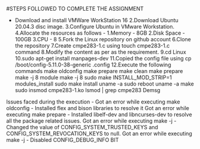 #STEPS FOLLOWED TO COMPLETE THE ASSIGNMENT

* Download and install VMWare WorkStation 16
2.Download Ubuntu 20.04.3 disc image.
3.Configure Ubuntu in VMware Workstation.
4.Allocate the resources as follows -
     1.Memory - 8GB
     2.Disk Space - 100GB
     3.CPU - 8
5.Fork the Linux repository on github account
6.Clone the repository
7.Create cmpe283-1.c using touch cmpe283-1.c command
8.Modify the content as per as the requirement.
9.cd Linux
10.sudo apt-get install manpages-dev
11.Copied the config file using cp /boot/config-5.11.0-38-generic .config
12.Execute the following commands
make oldconfig
make prepare
make clean
make prepare
make -j 8 module
make -j 8
sudo make INSTALL_MOD_STRIP=1 modules_install
sudo make install
uname -a
sudo reboot
uname -a
make
sudo insmod cmpe283-1.ko
lsmod | grep cmpe283
Demsg


Issues faced during the execution -
Got an error while executing make oldconfig - Installed flex and bison libraries to resolve it
Got an error while executing make prepare - Installed  libelf-dev  and libncurses-dev to resolve all the package related issues.
Got an error while executing make -j <cpu num> - Changed the value of CONFIG_SYSTEM_TRUSTED_KEYS  and CONFIG_SYSTEM_REVOCATION_KEYS to null.
 Got an error while executing make -j <cpu num> -   Disabled  CONFIG_DEBUG_INFO BIT
